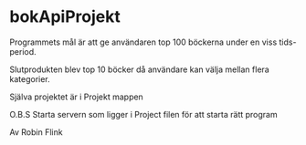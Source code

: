 # bokApiProjekt


Programmets mål är att ge användaren top 100 böckerna under en viss tids-period.

Slutprodukten blev top 10 böcker då användare kan välja mellan flera kategorier.

Själva projektet är i Projekt mappen

O.B.S
Starta servern som ligger i Project filen för att starta rätt program


Av Robin Flink
